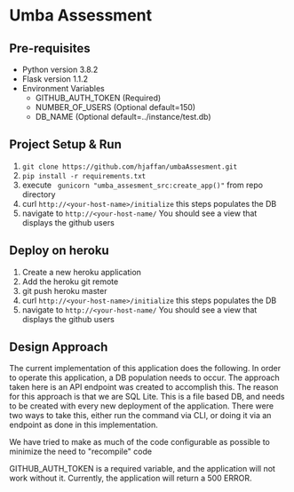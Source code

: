 # Umba Assessment

## Pre-requisites
* Python version 3.8.2
* Flask version 1.1.2
* Environment Variables
    * GITHUB_AUTH_TOKEN (Required)
    * NUMBER_OF_USERS (Optional default=150)
    * DB_NAME (Optional default=../instance/test.db)
## Project Setup & Run

1. `git clone https://github.com/hjaffan/umbaAssesment.git`
1. `pip install -r requirements.txt`
1. execute ` gunicorn "umba_assesment_src:create_app()"` from repo directory
1. curl `http://<your-host-name>/initialize` this steps populates the DB
1. navigate to `http://<your-host-name/` You should see a view that displays the github users


## Deploy on heroku

1. Create a new heroku application
1. Add the heroku git remote
1. git push heroku master
1. curl `http://<your-host-name>/initialize` this steps populates the DB
1. navigate to `http://<your-host-name/` You should see a view that displays the github users


## Design Approach

The current implementation of this application does the following.
In order to operate this application, a DB population needs to occur. The approach taken here is an API endpoint was
created to accomplish this. The reason for this approach is that we are SQL Lite. This is a file based DB, and needs to be created
with every new deployment of the application. There were two ways to take this, either run the command via CLI,
or doing it via an endpoint as done in this implementation. 

We have tried to make as much of the code configurable as possible to minimize the need to "recompile" code

GITHUB_AUTH_TOKEN is a required variable, and the application will not work without it.
Currently, the application will return a 500 ERROR.